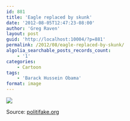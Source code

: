```yaml
---
id: 881
title: 'Eagle replaced by skunk'
date: '2012-08-05T12:47:23-08:00'
author: 'Greg Raven'
layout: post
guid: 'http://localhost:10004/?p=881'
permalink: /2012/08/eagle-replaced-by-skunk/
algolia_searchable_posts_records_count:
    - '1'
categories:
    - Cartoon
tags:
    - 'Barack Hussein Obama'
format: image
---
```


![](http://www.politifake.org/image/political/1103/eagle-replaced-by-skunk-on-presidential-seal-president-obama-political-poster-1299559302.jpg)

Source: [politifake.org](http://www.politifake.org/image/political/1103/eagle-replaced-by-skunk-on-presidential-seal-president-obama-political-poster-1299559302.jpg "Skunk replaces eagle for Obama presidential seal")